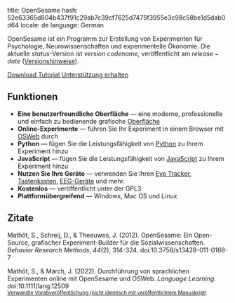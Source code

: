 title: OpenSesame
hash: 52e63365d804b437f91c29ab7c39cf7625d7475f3955e3c98c58be1d5dab0d64
locale: de
language: German

OpenSesame ist ein Programm zur Erstellung von Experimenten für Psychologie, Neurowissenschaften und experimentelle Ökonomie. Die aktuelle $status$-Version ist $version$ *$codename$*, veröffentlicht am $release-date$ ([Versionshinweise](http://osdoc.cogsci.nl/$branch$/notes/$notes$)).

<div class="btn-group" role="group" aria-label="...">
  <a role="button" class="btn btn-success" href="%url:download%">
		<span class="glyphicon glyphicon-download" aria-hidden="true"></span>
		Download
	 </a>
  <a role="button" class="btn btn-success" href="%url:beginner%">
  <span class="glyphicon glyphicon-education" aria-hidden="true"></span>
  	Tutorial
  </a>
  <a role="button" class="btn btn-success" href="https://professional.cogsci.nl/">
  <span class="glyphicon glyphicon-comment" aria-hidden="true"></span>
  Unterstützung erhalten</a>
</div>

## Funktionen

- __Eine benutzerfreundliche Oberfläche__ — eine moderne, professionelle und einfach zu bedienende grafische [Oberfläche](%link:manual/interface%)
- __Online-Experimente__ — führen Sie Ihr Experiment in einem Browser mit [OSWeb](%link:manual/osweb/workflow%) durch
- __Python__ — fügen Sie die Leistungsfähigkeit von [Python](%link:manual/python/about%) zu Ihrem Experiment hinzu
- __JavaScript__ — fügen Sie die Leistungsfähigkeit von [JavaScript](%link:manual/python/about%) zu Ihrem Experiment hinzu
- __Nutzen Sie Ihre Geräte__ — verwenden Sie Ihren [Eye Tracker](%link:pygaze%), [Tastenkasten](%link:buttonbox%), [EEG-Geräte](%link:parallel%) und mehr.
- __Kostenlos__ — veröffentlicht unter der GPL3
- __Plattformübergreifend__ — Windows, Mac OS und Linux

## Zitate

Mathôt, S., Schreij, D., & Theeuwes, J. (2012). OpenSesame: Ein Open-Source, grafischer Experiment-Builder für die Sozialwissenschaften. *Behavior Research Methods*, *44*(2), 314-324. doi:10.3758/s13428-011-0168-7

Mathôt, S., & March, J. (2022). Durchführung von sprachlichen Experimenten online mit OpenSesame und OSWeb. *Language Learning*. doi:10.1111/lang.12509
<br /><small>[Verwandte Vorabveröffentlichung (nicht identisch mit veröffentlichtem Manuskript)](https://doi.org/10.31234/osf.io/wnryc)</small>